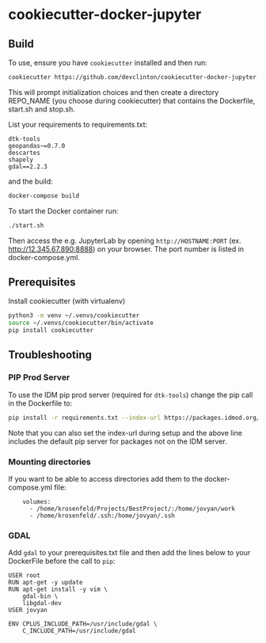 # cookiecutter-docker-jupyter

## Build
To use, ensure you have `cookiecutter` installed and then run:

```bash
cookiecutter https://github.com/devclinton/cookiecutter-docker-jupyter
```

This will prompt initialization choices and then create a directory REPO_NAME (you choose during cookiecutter) that contains the Dockerfile, start.sh and stop.sh.  

List your requirements to requirements.txt:
 
 ```editorconfig
dtk-tools
geopandas~=0.7.0
descartes
shapely
gdal==2.2.3
```
 
 and the build:

```bash
docker-compose build
```

To start the Docker container run:

```bash
./start.sh
```
Then access the e.g. JupyterLab by opening `http://HOSTNAME:PORT` (ex. http://12.345.67.890:8888) on your browser.  The port number is listed in docker-compose.yml.



## Prerequisites

Install cookiecutter (with virtualenv)
```bash
python3 -m venv ~/.venvs/cookiecutter
source ~/.venvs/cookiecutter/bin/activate
pip install cookiecutter
```

## Troubleshooting

### PIP Prod Server
To use the IDM pip prod server (required for `dtk-tools`) change the pip call in the Dockerfile to:

```bash
pip install -r requirements.txt --index-url https://packages.idmod.org/api/pypi/pypi-production/simple --extra-index-url https://pypi.python.org/simple/
```

Note that you can also set the index-url during setup and the above line includes the default pip server for packages not on the IDM server.

### Mounting directories
If you want to be able to access directories add them to the docker-compose.yml file:

```editorconfig
    volumes:
      - /home/krosenfeld/Projects/BestProject/:/home/jovyan/work
      - /home/krosenfeld/.ssh:/home/jovyan/.ssh
```

### GDAL

Add `gdal` to your prerequisites.txt file and then add the lines below to your DockerFile before the call to `pip`:

```editorconfig
USER root
RUN apt-get -y update
RUN apt-get install -y vim \
    gdal-bin \
    libgdal-dev
USER jovyan

ENV CPLUS_INCLUDE_PATH=/usr/include/gdal \
    C_INCLUDE_PATH=/usr/include/gdal
```

